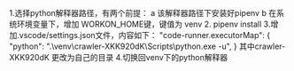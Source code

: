 1.选择python解释器路径，有两个前提：
    a 该解释器路径下安装好pipenv
    b 在系统环境变量下，增加 WORKON_HOME键，键值为 venv
2. pipenv install
3.增加.vscode/settings.json文件，内容如下：
    "code-runner.executorMap": {
        "python": ".\\venv\\crawler-XKK920dK\\Scripts\\python.exe -u",
    }
    其中crawler-XKK920dK 更改为自己的目录
4.切换回venv下的python解释器